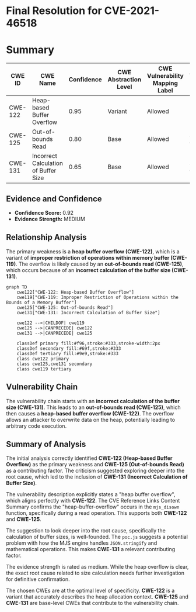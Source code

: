 # Final Resolution for CVE-2021-46518

# Summary
| CWE ID | CWE Name | Confidence | CWE Abstraction Level | CWE Vulnerability Mapping Label | CWE-Vulnerability Mapping Notes |
|---|---|---|---|---|---|
| CWE-122 | Heap-based Buffer Overflow | 0.95 | Variant | Allowed | Primary CWE |
| CWE-125 | Out-of-bounds Read | 0.80 | Base | Allowed | Secondary Candidate |
| CWE-131 | Incorrect Calculation of Buffer Size | 0.65 | Base | Allowed | Secondary Candidate |

## Evidence and Confidence

*   **Confidence Score:** 0.92
*   **Evidence Strength:** MEDIUM

## Relationship Analysis
The primary weakness is a **heap buffer overflow (CWE-122)**, which is a variant of **improper restriction of operations within memory buffer (CWE-119)**. The overflow is likely caused by an **out-of-bounds read (CWE-125)**, which occurs because of an **incorrect calculation of the buffer size (CWE-131)**.

```mermaid
graph TD
    cwe122["CWE-122: Heap-based Buffer Overflow"]
    cwe119["CWE-119: Improper Restriction of Operations within the Bounds of a Memory Buffer"]
    cwe125["CWE-125: Out-of-bounds Read"]
    cwe131["CWE-131: Incorrect Calculation of Buffer Size"]

    cwe122 -->|CHILDOF| cwe119
    cwe125 -->|CANPRECEDE| cwe122
    cwe131 -->|CANPRECEDE| cwe125

    classDef primary fill:#f96,stroke:#333,stroke-width:2px
    classDef secondary fill:#69f,stroke:#333
    classDef tertiary fill:#9e9,stroke:#333
    class cwe122 primary
    class cwe125,cwe131 secondary
    class cwe119 tertiary
```

## Vulnerability Chain
The vulnerability chain starts with an **incorrect calculation of the buffer size (CWE-131)**. This leads to an **out-of-bounds read (CWE-125)**, which then causes a **heap-based buffer overflow (CWE-122)**. The overflow allows an attacker to overwrite data on the heap, potentially leading to arbitrary code execution.

## Summary of Analysis
The initial analysis correctly identified **CWE-122 (Heap-based Buffer Overflow)** as the primary weakness and **CWE-125 (Out-of-bounds Read)** as a contributing factor. The criticism suggested exploring deeper into the root cause, which led to the inclusion of **CWE-131 (Incorrect Calculation of Buffer Size)**.

The vulnerability description explicitly states a "heap buffer overflow", which aligns perfectly with **CWE-122**. The CVE Reference Links Content Summary confirms the "heap-buffer-overflow" occurs in the `mjs_disown` function, specifically during a read operation. This supports both **CWE-122** and **CWE-125**.

The suggestion to look deeper into the root cause, specifically the calculation of buffer sizes, is well-founded. The `poc.js` suggests a potential problem with how the MJS engine handles `JSON.stringify` and mathematical operations. This makes **CWE-131** a relevant contributing factor.

The evidence strength is rated as medium. While the heap overflow is clear, the exact root cause related to size calculation needs further investigation for definitive confirmation.

The chosen CWEs are at the optimal level of specificity. **CWE-122** is a variant that accurately describes the heap allocation context. **CWE-125** and **CWE-131** are base-level CWEs that contribute to the vulnerability chain.